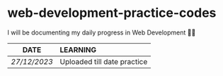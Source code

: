 # web-development-practice-codes

I will be documenting my daily progress in Web Development 🤞🤗

|   **DATE**   | **LEARNING**                |
| :----------: | :-------------------------- |
| _27/12/2023_ | Uploaded till date practice |
